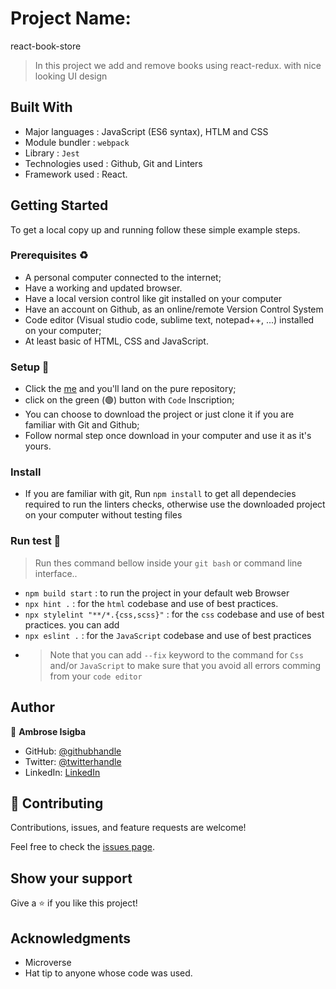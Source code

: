 # Project Name:

react-book-store

> In this project we add and remove books using react-redux. with nice looking UI design

## Built With

- Major languages : JavaScript (ES6 syntax), HTLM and CSS
- Module bundler : `webpack`
- Library : `Jest`
- Technologies used : Github, Git and Linters
- Framework used : React.

## Getting Started

To get a local copy up and running follow these simple example steps.

### Prerequisites ♻️

- A personal computer connected to the internet;
- Have a working and updated browser.
- Have a local version control like git installed on your computer
- Have an account on Github, as an online/remote Version Control System
- Code editor (Visual studio code, sublime text, notepad++, ...) installed on your computer;
- At least basic of HTML, CSS and JavaScript.

### Setup 🎰

- Click the [me](https://github.com/Ambrosegithub/react-bbok-store) and you'll land on the pure repository;
- click on the green (🟢) button with `Code` Inscription;
- You can choose to download the project or just clone it if you are familiar with Git and Github;
- Follow normal step once download in your computer and use it as it's yours.

### Install

- If you are familiar with git, Run `npm install` to get all dependecies required to run the linters checks, otherwise use the downloaded project on your computer without testing files

### Run test 🧪

> Run thes command bellow inside your `git bash` or command line interface..

- `npm build start` : to run the project in your default web Browser
- `npx hint .` : for the `html` codebase and use of best practices.
- `npx stylelint "**/*.{css,scss}"` : for the `css` codebase and use of best practices. you can add
- `npx eslint .` : for the `JavaScript` codebase and use of best practices
- > Note that you can add `--fix` keyword to the command for `Css` and/or `JavaScript` to make sure that you avoid all errors comming from your `code editor`

## Author

👤 **Ambrose Isigba**

- GitHub: [@githubhandle](https://github.com/Ambrosegithub)
- Twitter: [@twitterhandle](https://twitter.com/Glorious851)
- LinkedIn: [LinkedIn](https://www.linkedin.com/in/ambrisexyz-chief-657000199/)


## 🤝 Contributing

Contributions, issues, and feature requests are welcome!

Feel free to check the [issues page](https://github.com/Ambrosegithub/react-book-store/issues).

## Show your support

Give a ⭐️ if you like this project!

## Acknowledgments

- Microverse
- Hat tip to anyone whose code was used.
